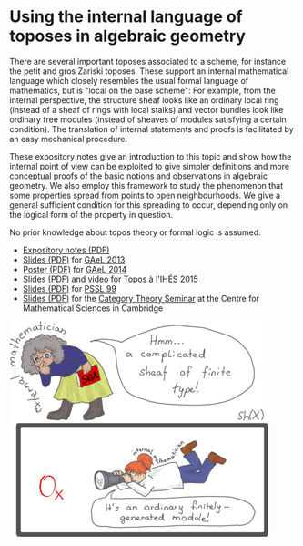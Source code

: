 # Using the internal language of toposes in algebraic geometry

There are several important toposes associated to a scheme, for instance the
petit and gros Zariski toposes. These support an internal mathematical language
which closely resembles the usual formal language of mathematics, but is
"local on the base scheme": For example, from the internal perspective, the
structure sheaf looks like an ordinary local ring (instead of a sheaf of rings
with local stalks) and vector bundles look like ordinary free modules (instead
of sheaves of modules satisfying a certain condition). The translation of
internal statements and proofs is facilitated by an easy mechanical procedure.

These expository notes give an introduction to this topic and show how the
internal point of view can be exploited to give simpler definitions and more
conceptual proofs of the basic notions and observations in algebraic geometry.
We also employ this framework to study the phenomenon that some properties
spread from points to open neighbourhoods. We give a general sufficient
condition for this spreading to occur, depending only on the logical form of
the property in question.

No prior knowledge about topos theory or formal logic is assumed.

* [Expository notes (PDF)](https://github.com/iblech/internal-methods/raw/master/notes.pdf)
* [Slides (PDF)](http://www.speicherleck.de/iblech/stuff/gael2013-topos.pdf)
  for [GAeL 2013](http://www.mimuw.edu.pl/~gael/xxi/)
* [Poster (PDF)](https://github.com/iblech/internal-methods/raw/master/poster.pdf)
  for [GAeL 2014](http://www.mimuw.edu.pl/~gael/)
* [Slides (PDF)](https://github.com/iblech/internal-methods/raw/master/slides-ihes2015.pdf)
  and [video](https://www.youtube.com/watch?v=7S8--bIKaWQ)
  for [Topos à l'IHÉS 2015](https://indico.math.cnrs.fr/event/747/)
* [Slides (PDF)](https://github.com/iblech/internal-methods/raw/master/slides-pssl99.pdf)
  for [PSSL 99](http://www.iti.cs.tu-bs.de/~koslowj/PSSL99)
* [Slides (PDF)](https://github.com/iblech/internal-methods/raw/master/slides-cambridge2016.pdf)
  for the [Category Theory Seminar](http://talks.cam.ac.uk/talk/index/66318) at
  the Centre for Mathematical Sciences in Cambridge

![Sheaves of rings look like ordinary rings from the internal point of view.](images/external-internal-small.png)
